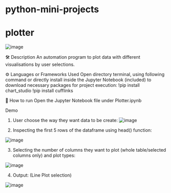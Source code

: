 # python-mini-projects
# plotter




![image](https://user-images.githubusercontent.com/76484422/180635147-42a552f2-0f11-4f5f-85ad-3cd8721bae65.png)



🛠️ Description
An automation program to plot data with different visualisations by user selections.

⚙️ Languages or Frameworks Used
Open directory terminal, using following command or directly install inside the Jupyter Notebook (included) to download necessary packages for project execution:
!pip install chart_studio
!pip install cufflinks

🌟 How to run
Open the Jupyter Notebook file under Plotter.ipynb

 Demo
1. User choose the way they want data to be create:
![image](https://user-images.githubusercontent.com/76484422/180635140-045efe81-2da8-4a23-9605-0a761716370b.png)


2. Inspecting the first 5 rows of the dataframe using head() function:

![image](https://user-images.githubusercontent.com/76484422/180635133-161199d5-aa2d-40ff-9697-62b7861081de.png)


3. Selecting the number of columns they want to plot (whole table/selected columns only) and plot types:

![image](https://user-images.githubusercontent.com/76484422/180635123-0635c19b-f390-4a99-b4a9-6d12bf46ba30.png)


4. Output: (Line Plot selection)

![image](https://user-images.githubusercontent.com/76484422/180635078-8466dedc-e6d4-4ebc-a7a7-d36a9bf4fd0a.png)




